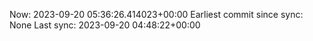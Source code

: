 Now: 2023-09-20 05:36:26.414023+00:00 Earliest commit since sync: None Last sync: 2023-09-20 04:48:22+00:00
